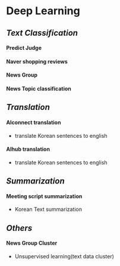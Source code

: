 # Deep Learning

## ***Text Classification***
#### Predict Judge
#### Naver shopping reviews
#### News Group
#### News Topic classification

## ***Translation***
#### AIconnect translation
- translate Korean sentences to english

#### AIhub translation
- translate Korean sentences to english

## ***Summarization***
#### Meeting script summarization
- Korean Text summarization
  
## ***Others***
#### News Group Cluster
- Unsupervised learning(text data cluster)
